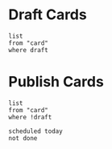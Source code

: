 # Draft Cards

```dataview
list
from "card"
where draft
```

# Publish Cards

```dataview
list
from "card"
where !draft
```


```tasks
scheduled today
not done
```

